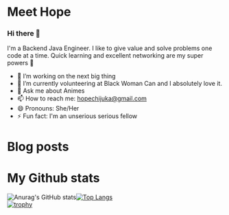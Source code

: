 # Meet Hope

### Hi there 👋


I'm a Backend Java Engineer. I like to give value and solve problems one code at a time. Quick learning and excellent networking are my super powers :muscle:

- 🔭 I’m working on the next big thing
- 🌱 I’m currently volunteering at Black Woman Can and I absolutely love it.
- 💬 Ask me about Animes
- 📫 How to reach me: hopechijuka@gmail.com
- 😄 Pronouns: She/Her
- ⚡ Fun fact: I'm an unserious serious fellow

# Blog posts
<!-- BLOG-POST-LIST:START -->
<!-- BLOG-POST-LIST:END -->


# My Github stats
![Anurag's GitHub stats](https://github-readme-stats.vercel.app/api?username=Hopeuche360&show_icons=true&theme=nord&count_private=true)[![Top Langs](https://github-readme-stats.vercel.app/api/top-langs/?username=Hopeuche360&layout=compact&theme=nord)](https://github.com/Hopeuche360/github-readme-stats)  
[![trophy](https://github-profile-trophy.vercel.app/?username=Hopeuche360&theme=nord&column=3)](https://github.com/Hopeuche360/github-profile-trophy)



